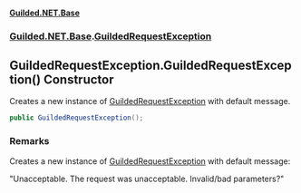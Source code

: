 
#### [Guilded.NET.Base](Guilded_NET_Base 'Guilded_NET_Base')
### [Guilded.NET.Base](Guilded_NET_Base#Guilded_NET_Base 'Guilded.NET.Base').[GuildedRequestException](GuildedRequestException 'Guilded.NET.Base.GuildedRequestException')
## GuildedRequestException.GuildedRequestException() Constructor
Creates a new instance of [GuildedRequestException](GuildedRequestException 'Guilded.NET.Base.GuildedRequestException') with default message.  
```csharp
public GuildedRequestException();
```
### Remarks
Creates a new instance of [GuildedRequestException](GuildedRequestException 'Guilded.NET.Base.GuildedRequestException') with default message:



"Unacceptable. The request was unacceptable. Invalid/bad parameters?"
